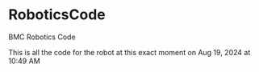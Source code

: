# RoboticsCode
BMC Robotics Code

This is all the code for the robot at this exact moment on Aug 19, 2024 at 10:49 AM
